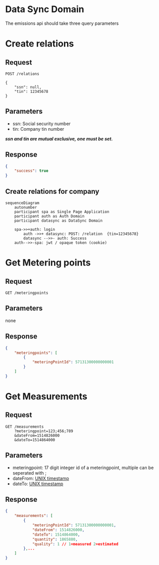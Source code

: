 # Data Sync Domain

The emissions api should take three query parameters

# Create relations

## Request

```text
POST /relations

{
    "ssn": null,
    "tin": 12345678
}
```

## Parameters

- ssn: Social security number
- tin: Company tin number

***ssn and tin are mutual exclusive, one must be set.***

## Response

```json
{
    "success": true
}
```

## Create relations for company

```mermaid
sequenceDiagram
    autonumber
    participant spa as Single Page Application
    participant auth as Auth Domain
    participant datasync as DataSync Domain

    spa->>+auth: login
        auth ->>+ datasync: POST: /relation  {tin=12345678}
        datasync -->>- auth: Success
    auth-->>-spa: jwt / opaque token (cookie)

```

# Get Metering points


## Request

```text
GET /meteringpoints
```

## Parameters

none

## Response

```json
{
    "meteringpoints": [
        {
            "meteringPointId": 57131300000000001
        }
    ]
}
```



# Get Measurements

## Request

```text
GET /measurements
    ?meteringpoint=123;456;789
    &dateFrom=1514826000
    &dateTo=1514864000
```

## Parameters

- meteringpoint: 17 digit integer id of a meteringpoint, multiple can be seperated with ;
- dateFrom: [UNIX timestamp](best-practices.md#date-from-and-to)
- dateTo: [UNIX timestamp](best-practices.md#date-from-and-to)


## Response

```json
{
    "measurements": [
        {
            "meteringPointId": 57131300000000001,
            "dateFrom": 1514826000,
            "dateTo": 1514864000,
            "quantity": 1865880,
            "quality": 1 // 1=measured 2=estimated
        },...
    ]
}
```
